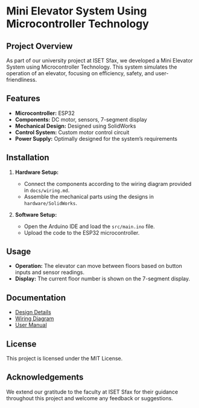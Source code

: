 

# Mini Elevator System Using Microcontroller Technology

## Project Overview

As part of our university project at ISET Sfax, we developed a Mini Elevator System using Microcontroller Technology. This system simulates the operation of an elevator, focusing on efficiency, safety, and user-friendliness.

## Features

- **Microcontroller:** ESP32
- **Components:** DC motor, sensors, 7-segment display
- **Mechanical Design:** Designed using SolidWorks
- **Control System:** Custom motor control circuit
- **Power Supply:** Optimally designed for the system’s requirements

## Installation

1. **Hardware Setup:**
   - Connect the components according to the wiring diagram provided in `docs/wiring.md`.
   - Assemble the mechanical parts using the designs in `hardware/SolidWorks`.

2. **Software Setup:**
   - Open the Arduino IDE and load the `src/main.ino` file.
   - Upload the code to the ESP32 microcontroller.

## Usage

- **Operation:** The elevator can move between floors based on button inputs and sensor readings.
- **Display:** The current floor number is shown on the 7-segment display.

## Documentation

- [Design Details](docs/3Dsolidwork.md)
- [Wiring Diagram](docs/design.md)
- [User Manual](mechanical/MINI_PROJET.pdf)

## License

This project is licensed under the MIT License. 

## Acknowledgements

We extend our gratitude to the faculty at ISET Sfax for their guidance throughout this project and welcome any feedback or suggestions.

